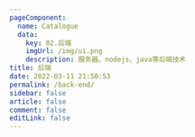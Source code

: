 ```yaml
---
pageComponent:
  name: Catalogue
  data:
    key: 02.后端
    imgUrl: /img/ui.png
    description: 服务器、nodejs、java等后端技术
title: 后端
date: 2022-03-11 21:50:53
permalink: /back-end/
sidebar: false
article: false
comment: false
editLink: false
---
```

